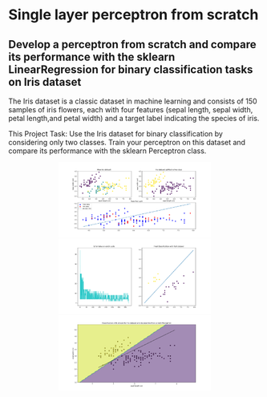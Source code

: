 # Single layer perceptron from scratch 
## Develop a perceptron from scratch and compare its performance with the sklearn LinearRegression for binary classification tasks on Iris dataset

The Iris dataset is a classic dataset in machine learning and consists of 150 samples of iris flowers, each with four features (sepal length, sepal width, petal length,and petal width) and a target label indicating the species of iris.

This Project Task: Use the Iris dataset for binary classification by considering only two classes. Train your perceptron on this dataset and compare its performance with the sklearn Perceptron class.


<p align="center">
  <img title="Fig1" height="150" src="images/Figure_1.png">
  <br />
  <img title="Fig2" height="150" src="images/Figure_2.png">
  <br />
  <img title="Fig3" height="150" src="images/Figure_3.png">
</p>



